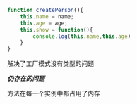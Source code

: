 ```js
function createPerson(){
	this.name = name;
	this.age = age;
	this.show = function(){
		console.log(this.name,this.age)
	}
}
```

解决了工厂模式没有类型的问题


***仍存在的问题***

方法在每一个实例中都占用了内存